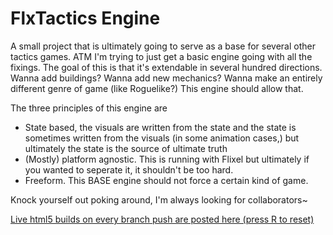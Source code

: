 # FlxTactics Engine
  
A small project that is ultimately going to serve as a base for several other tactics games. ATM I'm trying to just get a basic engine going with all the fixings. The goal of this is that it's extendable in several hundred directions. Wanna add buildings? Wanna add new mechanics? Wanna make an entirely different genre of game (like Roguelike?) This engine should allow that.

The three principles of this engine are
- State based, the visuals are written from the state and the state is sometimes written from the visuals (in some animation cases,) but ultimately the state is the source of ultimate truth
- (Mostly) platform agnostic. This is running with Flixel but ultimately if you wanted to seperate it, it shouldn't be too hard.
- Freeform. This BASE engine should not force a certain kind of game.

Knock yourself out poking around, I'm always looking for collaborators~

[Live html5 builds on every branch push are posted here (press R to reset)](https://chosencharacters.github.io/tactics)
